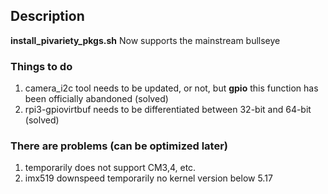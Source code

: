 ## Description
**install_pivariety_pkgs.sh**
Now supports the mainstream bullseye
### Things to do
1. camera_i2c tool needs to be updated, or not, but **gpio** this function has been officially abandoned (solved)
2. rpi3-gpiovirtbuf needs to be differentiated between 32-bit and 64-bit (solved)

### There are problems (can be optimized later)
1. temporarily does not support CM3,4, etc.
2. imx519 downspeed temporarily no kernel version below 5.17

